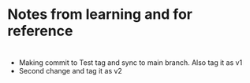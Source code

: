 # Notes from learning and for reference
#
- Making commit to Test tag and sync to main branch. Also tag it as v1
- Second change and tag it as v2
